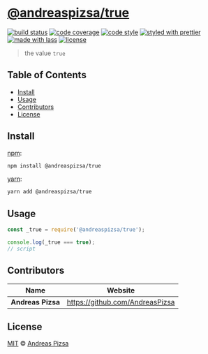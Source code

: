 # [**@andreaspizsa/true**](https://github.com/andreaspizsa/true)

[![build status](https://img.shields.io/travis/andreaspizsa/true.svg)](https://travis-ci.org/andreaspizsa/true)
[![code coverage](https://img.shields.io/codecov/c/github/andreaspizsa/true.svg)](https://codecov.io/gh/andreaspizsa/true)
[![code style](https://img.shields.io/badge/code_style-XO-5ed9c7.svg)](https://github.com/sindresorhus/xo)
[![styled with prettier](https://img.shields.io/badge/styled_with-prettier-ff69b4.svg)](https://github.com/prettier/prettier)
[![made with lass](https://img.shields.io/badge/made_with-lass-95CC28.svg)](https://lass.js.org)
[![license](https://img.shields.io/github/license/andreaspizsa/true.svg)](LICENSE)

> the value `true`


## Table of Contents

* [Install](#install)
* [Usage](#usage)
* [Contributors](#contributors)
* [License](#license)


## Install

[npm][]:

```sh
npm install @andreaspizsa/true
```

[yarn][]:

```sh
yarn add @andreaspizsa/true
```


## Usage

```js
const _true = require('@andreaspizsa/true');

console.log(_true === true);
// script
```


## Contributors

| Name              | Website                           |
| ----------------- | --------------------------------- |
| **Andreas Pizsa** | <https://github.com/AndreasPizsa> |


## License

[MIT](LICENSE) © [Andreas Pizsa](https://github.com/AndreasPizsa)


## 

[npm]: https://www.npmjs.com/

[yarn]: https://yarnpkg.com/
